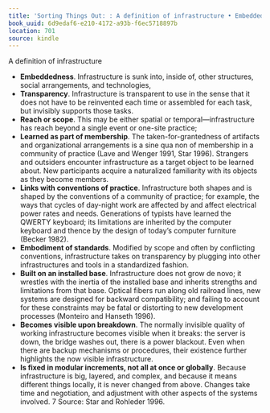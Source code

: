 ```yaml
---
title: 'Sorting Things Out: : A definition of infrastructure • Embeddedness . Infrastructu…'
book_uuid: 6d9edaf6-e210-4172-a93b-f6ec5718897b
location: 701
source: kindle
---
```


A definition of infrastructure 

- **Embeddedness**. Infrastructure is sunk into, inside of, other structures, social arrangements, and technologies,
- **Transparency**. Infrastructure is transparent to use in the sense that it does not have to be reinvented each time or assembled for each task, but invisibly supports those tasks.
- **Reach or scope**. This may be either spatial or temporal—infrastructure has reach beyond a single event or one-site practice;
- **Learned as part of membership**. The taken-for-grantedness of artifacts and organizational arrangements is a sine qua non of membership in a community of practice (Lave and Wenger 1991, Star 1996). Strangers and outsiders encounter infrastructure as a target object to be learned about. New participants acquire a naturalized familiarity with its objects as they become members.
- **Links with conventions of practice**. Infrastructure both shapes and is shaped by the conventions of a community of practice; for example, the ways that cycles of day-night work are affected by and affect electrical power rates and needs. Generations of typists have learned the QWERTY keyboard; its limitations are inherited by the computer keyboard and thence by the design of today’s computer furniture (Becker 1982).
- **Embodiment of standards**. Modified by scope and often by conflicting conventions, infrastructure takes on transparency by plugging into other infrastructures and tools in a standardized fashion.
- **Built on an installed base**. Infrastructure does not grow de novo; it wrestles with the inertia of the installed base and inherits strengths and limitations from that base. Optical fibers run along old railroad lines, new systems are designed for backward compatibility; and failing to account for these constraints may be fatal or distorting to new development processes (Monteiro and Hanseth 1996).
- **Becomes visible upon breakdown**. The normally invisible quality of working infrastructure becomes visible when it breaks: the server is down, the bridge washes out, there is a power blackout. Even when there are backup mechanisms or procedures, their existence further highlights the now visible infrastructure.
- **Is fixed in modular increments, not all at once or globally**. Because infrastructure is big, layered, and complex, and because it means different things locally, it is never changed from above. Changes take time and negotiation, and adjustment with other aspects of the systems involved. 7 Source: Star and Rohleder 1996.